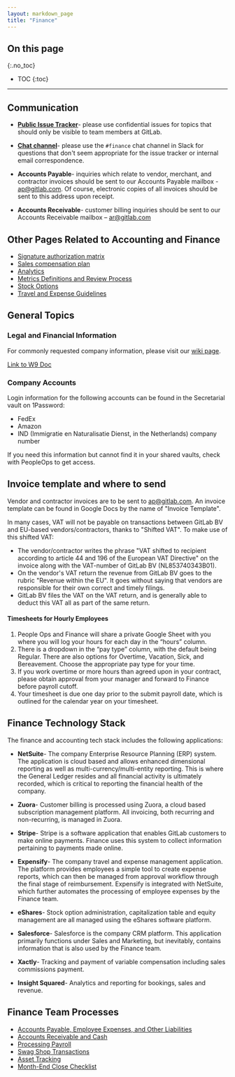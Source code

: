 ```yaml
---
layout: markdown_page
title: "Finance"
---
```


## On this page
{:.no_toc}

- TOC
{:toc}

---

## Communication
<a name="reach-finance"></a>

- [**Public Issue Tracker**](https://gitlab.com/gitlab-com/finance/issues/)- please use confidential issues for topics that should only be visible to team members at GitLab.

- [**Chat channel**](https://gitlab.slack.com/archives/finance)- please use the `#finance` chat channel in Slack for questions that don't seem appropriate for the issue tracker or internal email correspondence.

- **Accounts Payable**- inquiries which relate to vendor, merchant, and contractor invoices should be sent to our Accounts Payable mailbox - ap@gitlab.com. Of course, electronic copies of all invoices should be sent to this address upon receipt.

- **Accounts Receivable**- customer billing inquiries should be sent to our Accounts Receivable mailbox – ar@gitlab.com

## Other Pages Related to Accounting and Finance

- [Signature authorization matrix](/handbook/finance/authorization-matrix)
- [Sales compensation plan](/handbook/finance/sales-comp-plan)
- [Analytics](/handbook/finance/analytics)
- [Metrics Definitions and Review Process](/handbook/finance/operating-metrics/)
- [Stock Options](https://about.gitlab.com/handbook/stock-options/)
- [Travel and Expense Guidelines](/handbook/finance/travel-expense-guidelines)


## General Topics


### Legal and Financial Information

For commonly requested company information, please visit our [wiki page](https://gitlab.com/gitlab-com/finance/wikis/company-information).

[Link to W9 Doc](https://drive.google.com/file/d/0B-ytP5bMib9TcEE3WmppMUR6WFVTVHhNSnhWWGZjdzVqM29N/view)

### Company Accounts
<a name="company-accounts"></a>

Login information for the following accounts can be found in the Secretarial vault
on 1Password:

- FedEx
- Amazon
- IND (Immigratie en Naturalisatie Dienst, in the Netherlands) company number

If you need this information but cannot find it in your shared vaults, check with PeopleOps to get access.


## Invoice template and where to send
<a name="invoices"></a>

Vendor and contractor invoices are to be sent to ap@gitlab.com. An invoice
template can be found in Google Docs by the name of "Invoice Template".

In many cases, VAT will not be payable on transactions between GitLab BV and EU-based
vendors/contractors, thanks to "Shifted VAT". To make use of this shifted VAT:

* The vendor/contractor writes the phrase "VAT shifted to recipient according to
article 44 and 196 of the European VAT Directive" on the invoice along with the
VAT-number of GitLab BV (NL853740343B01).
* On the vendor's VAT return the revenue from GitLab BV goes to the rubric "Revenue within the EU". It goes without saying that vendors are responsible for their own correct and timely filings.
* GitLab BV files the VAT on the VAT return, and is generally able to deduct this VAT all as part of the same return.

#### Timesheets for Hourly Employees

1. People Ops and Finance will share a private Google Sheet with you where you will log your hours for each day in the “hours” column.
1. There is a dropdown in the “pay type” column, with the default being Regular. There are also options for Overtime, Vacation, Sick, and Bereavement. Choose the appropriate pay type for your time.
1. If you work overtime or more hours than agreed upon in your contract, please obtain approval from your manager and forward to Finance before payroll cutoff.
1. Your timesheet is due one day prior to the submit payroll date, which is outlined for the calendar year on your timesheet.



## Finance Technology Stack

The finance and accounting tech stack includes the following applications:

- **NetSuite**- The company Enterprise Resource Planning (ERP) system. The application is cloud based and allows enhanced dimensional reporting as well as multi-currency/multi-entity reporting. This is where the General Ledger resides and all financial activity is ultimately recorded, which is critical to reporting the financial health of the company.

- **Zuora**- Customer billing is processed using Zuora, a cloud based subscription management platform. All invoicing, both recurring and non-recurring, is managed in Zuora.

- **Stripe**- Stripe is a software application that enables GitLab customers to make online payments. Finance uses this system to collect information pertaining to payments made online.

- **Expensify**- The company travel and expense management application. The platform provides employees a simple tool to create expense reports, which can then be managed from approval workflow through the final stage of reimbursement. Expensify is integrated with NetSuite, which further automates the processing of employee expenses by the Finance team.

- **eShares**- Stock option administration, capitalization table and equity management are all managed using the eShares software platform.

- **Salesforce**- Salesforce is the company CRM platform. This application primarily functions under Sales and Marketing, but inevitably, contains information that is also used by the Finance team.

- **Xactly**- Tracking and payment of variable compensation including sales commissions payment.

- **Insight Squared**- Analytics and reporting for bookings, sales and revenue.


## Finance Team Processes

- [Accounts Payable, Employee Expenses, and Other Liabilities](/handbook/finance/Accounts-payable-employee%20expenses-and-other-liabilities/)
- [Accounts Receivable and Cash](/handbook/finance/Accounts-receivable-and-cash/)
- [Processing Payroll](/handbook/finance/processing-payroll/)
- [Swag Shop Transactions](/handbook/finance/Swag-shop-transactions/)
- [Asset Tracking](/handbook/finance/Asset-tracking/)
- [Month-End Close Checklist](https://docs.google.com/a/gitlab.com/spreadsheets/d/1SSUQpudxxpPgXIS97Ctuj-JRII0qhq0I3r19jmBKU7c/edit?usp=sharing)
